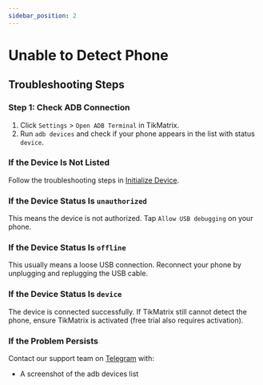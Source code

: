 ```yaml
---
sidebar_position: 2
---
```


# Unable to Detect Phone

## Troubleshooting Steps

### Step 1: Check ADB Connection

1. Click `Settings` > `Open ADB Terminal` in TikMatrix.
2. Run `adb devices` and check if your phone appears in the list with status `device`.

### If the Device Is Not Listed

Follow the troubleshooting steps in [Initialize Device](../tutorial-basics/2.init-device.md).

### If the Device Status Is `unauthorized`

This means the device is not authorized. Tap `Allow USB debugging` on your phone.

### If the Device Status Is `offline`

This usually means a loose USB connection. Reconnect your phone by unplugging and replugging the USB cable.

### If the Device Status Is `device`

The device is connected successfully. If TikMatrix still cannot detect the phone, ensure TikMatrix is activated (free trial also requires activation).

### If the Problem Persists

Contact our support team on [Telegram](https://t.me/tikmatrix_support) with:

- A screenshot of the adb devices list
